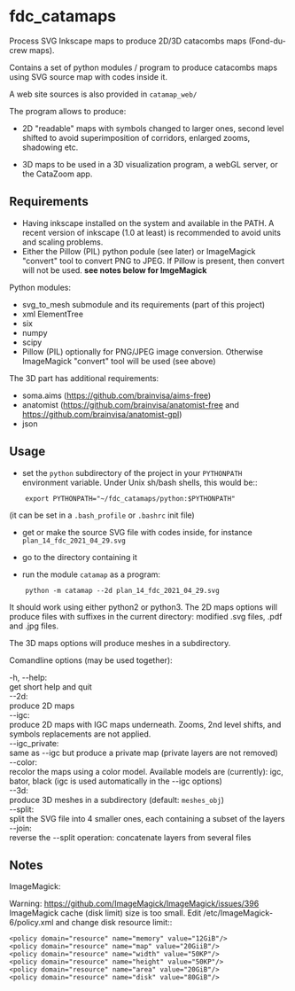 # fdc_catamaps
Process SVG Inkscape maps to produce 2D/3D catacombs maps (Fond-du-crew maps).

Contains a set of python modules / program to produce catacombs maps using SVG source map with codes inside it.

A web site sources is also provided in `catamap_web/`


The program allows to produce:

* 2D "readable" maps with symbols changed to larger ones, second level shifted to avoid superimposition of corridors, enlarged zooms, shadowing etc.

* 3D maps to be used in a 3D visualization program, a webGL server, or the CataZoom app.

Requirements
------------

* Having inkscape installed on the system and available in the PATH.
  A recent version of inkscape (1.0 at least) is recommended to avoid units and
  scaling problems.
* Either the Pillow (PIL) python podule (see later) or ImageMagick "convert"
  tool to convert PNG to JPEG. If Pillow is present, then convert will not be
  used. **see notes below for ImgeMagick**

Python modules:

* svg_to_mesh submodule and its requirements (part of this project)
* xml ElementTree
* six
* numpy
* scipy
* Pillow (PIL) optionally for PNG/JPEG image conversion. Otherwise ImageMagick
  "convert" tool will be used (see above)

The 3D part has additional requirements:

* soma.aims (https://github.com/brainvisa/aims-free)
* anatomist (https://github.com/brainvisa/anatomist-free and
  https://github.com/brainvisa/anatomist-gpl)
* json

Usage
-----

* set the ``python`` subdirectory of the project in your ``PYTHONPATH`` environment variable. Under Unix sh/bash shells, this would be::
```
    export PYTHONPATH="~/fdc_catamaps/python:$PYTHONPATH"
```
  (it can be set in a ``.bash_profile`` or ``.bashrc`` init file)

* get or make the source SVG file with codes inside, for instance ``plan_14_fdc_2021_04_29.svg``

* go to the directory containing it
* run the module `catamap` as a program:
```
    python -m catamap --2d plan_14_fdc_2021_04_29.svg
```
It should work using either python2 or python3.
The 2D maps options will produce files with suffixes in the current directory:
modified .svg files, .pdf and .jpg files.

The 3D maps options will produce meshes in a subdirectory.

Comandline options (may be used together):

-h, --help:<br>
    get short help and quit<br>
--2d:<br>
    produce 2D maps<br>
--igc:<br>
    produce 2D maps with IGC maps underneath. Zooms, 2nd level shifts, and
    symbols replacements are not applied.<br>
--igc_private:<br>
    same as --igc but produce a private map (private layers are not removed)<br>
--color:<br>
    recolor the maps using a color model. Available models are (currently):
    igc, bator, black (igc is used automatically in the --igc options)<br>
--3d:<br>
    produce 3D meshes in a subdirectory (default: ``meshes_obj``)<br>
--split:<br>
    split the SVG file into 4 smaller ones, each containing a subset of the
    layers<br>
--join:<br>
    reverse the --split operation: concatenate layers from several files

Notes
-----

ImageMagick:

Warning: https://github.com/ImageMagick/ImageMagick/issues/396
ImageMagick cache (disk limit) size is too small.
Edit /etc/ImageMagick-6/policy.xml and change disk resource limit::

    <policy domain="resource" name="memory" value="12GiB"/>
    <policy domain="resource" name="map" value="20GiiB"/>
    <policy domain="resource" name="width" value="50KP"/>
    <policy domain="resource" name="height" value="50KP"/>
    <policy domain="resource" name="area" value="20GiB"/>
    <policy domain="resource" name="disk" value="80GiB"/>

